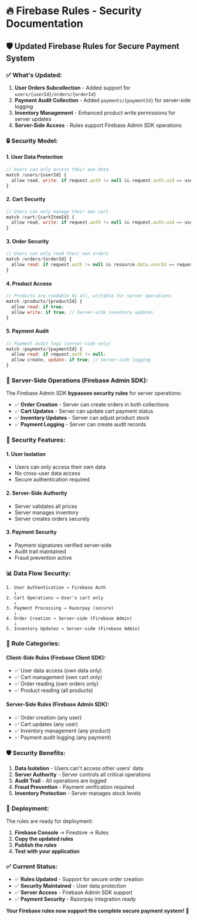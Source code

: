 # 🔥 Firebase Rules - Security Documentation

## 🛡️ **Updated Firebase Rules for Secure Payment System**

### ✅ **What's Updated:**

1. **User Orders Subcollection** - Added support for `users/{userId}/orders/{orderId}`
2. **Payment Audit Collection** - Added `payments/{paymentId}` for server-side logging
3. **Inventory Management** - Enhanced product write permissions for server updates
4. **Server-Side Access** - Rules support Firebase Admin SDK operations

### 🔒 **Security Model:**

#### **1. User Data Protection**
```javascript
// Users can only access their own data
match /users/{userId} {
  allow read, write: if request.auth != null && request.auth.uid == userId;
}
```

#### **2. Cart Security**
```javascript
// Users can only manage their own cart
match /cart/{cartItemId} {
  allow read, write: if request.auth != null && request.auth.uid == userId;
}
```

#### **3. Order Security**
```javascript
// Users can only read their own orders
match /orders/{orderId} {
  allow read: if request.auth != null && resource.data.userId == request.auth.uid;
}
```

#### **4. Product Access**
```javascript
// Products are readable by all, writable for server operations
match /products/{productId} {
  allow read: if true;
  allow write: if true; // Server-side inventory updates
}
```

#### **5. Payment Audit**
```javascript
// Payment audit logs (server-side only)
match /payments/{paymentId} {
  allow read: if request.auth != null;
  allow create, update: if true; // Server-side logging
}
```

### 🚀 **Server-Side Operations (Firebase Admin SDK):**

The Firebase Admin SDK **bypasses security rules** for server operations:

- ✅ **Order Creation** - Server can create orders in both collections
- ✅ **Cart Updates** - Server can update cart payment status
- ✅ **Inventory Updates** - Server can adjust product stock
- ✅ **Payment Logging** - Server can create audit records

### 🔐 **Security Features:**

#### **1. User Isolation**
- Users can only access their own data
- No cross-user data access
- Secure authentication required

#### **2. Server-Side Authority**
- Server validates all prices
- Server manages inventory
- Server creates orders securely

#### **3. Payment Security**
- Payment signatures verified server-side
- Audit trail maintained
- Fraud prevention active

### 📊 **Data Flow Security:**

```
1. User Authentication → Firebase Auth
   ↓
2. Cart Operations → User's cart only
   ↓
3. Payment Processing → Razorpay (secure)
   ↓
4. Order Creation → Server-side (Firebase Admin)
   ↓
5. Inventory Updates → Server-side (Firebase Admin)
```

### 🎯 **Rule Categories:**

#### **Client-Side Rules (Firebase Client SDK):**
- ✅ User data access (own data only)
- ✅ Cart management (own cart only)
- ✅ Order reading (own orders only)
- ✅ Product reading (all products)

#### **Server-Side Rules (Firebase Admin SDK):**
- ✅ Order creation (any user)
- ✅ Cart updates (any user)
- ✅ Inventory management (any product)
- ✅ Payment audit logging (any payment)

### 🛡️ **Security Benefits:**

1. **Data Isolation** - Users can't access other users' data
2. **Server Authority** - Server controls all critical operations
3. **Audit Trail** - All operations are logged
4. **Fraud Prevention** - Payment verification required
5. **Inventory Protection** - Server manages stock levels

### 🚀 **Deployment:**

The rules are ready for deployment:

1. **Firebase Console** → Firestore → Rules
2. **Copy the updated rules**
3. **Publish the rules**
4. **Test with your application**

### ✅ **Current Status:**

- ✅ **Rules Updated** - Support for secure order creation
- ✅ **Security Maintained** - User data protection
- ✅ **Server Access** - Firebase Admin SDK support
- ✅ **Payment Security** - Razorpay integration ready

**Your Firebase rules now support the complete secure payment system!** 🎉
